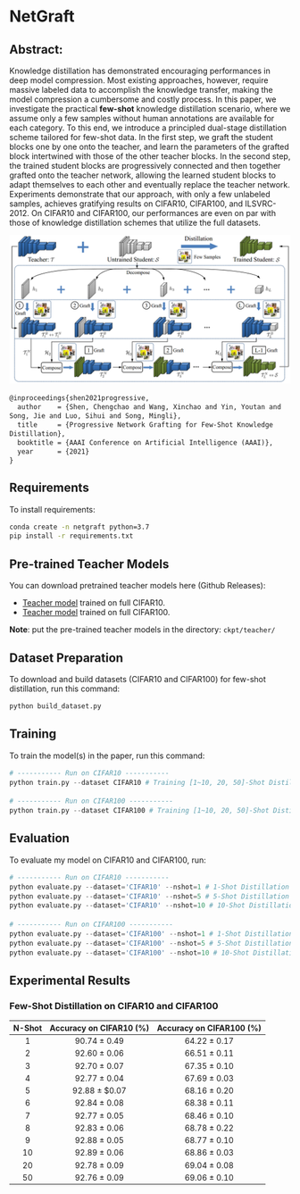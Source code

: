 # NetGraft

## Abstract: 

Knowledge distillation has demonstrated encouraging performances in deep model compression. Most existing approaches, however, require massive labeled data to accomplish the knowledge transfer,  making the model compression a cumbersome and costly process. In this paper, we investigate the practical **few-shot** knowledge distillation scenario, where we assume only a few samples without human annotations are available for each category. To this end, we introduce a principled dual-stage distillation scheme tailored for few-shot data. In the first step, we graft the student blocks one by one onto the teacher, and learn the parameters of the grafted block intertwined with those of the other teacher blocks. In the second step, the trained student blocks are progressively connected and then together grafted onto the teacher network, allowing the learned student blocks to adapt themselves to each other and eventually replace the teacher network. Experiments demonstrate that our approach, with only a few unlabeled samples, achieves gratifying results on CIFAR10, CIFAR100, and ILSVRC-2012. On CIFAR10 and CIFAR100, our performances are even on par with those of knowledge distillation schemes that utilize the full datasets. 



![](images/framework.png)



```
@inproceedings{shen2021progressive,
  author    = {Shen, Chengchao and Wang, Xinchao and Yin, Youtan and Song, Jie and Luo, Sihui and Song, Mingli},
  title     = {Progressive Network Grafting for Few-Shot Knowledge Distillation},
  booktitle = {AAAI Conference on Artificial Intelligence (AAAI)},
  year      = {2021}
}
```



## Requirements

To install requirements:

```bash
conda create -n netgraft python=3.7
pip install -r requirements.txt
```



## Pre-trained Teacher Models

You can download pretrained teacher models here (Github Releases):

- [Teacher model](https://github.com/sccbhxc/NetGraft/releases/download/v1.0/vgg16-blockwise-cifar10.pth) trained on full CIFAR10. 
- [Teacher model](https://github.com/sccbhxc/NetGraft/releases/download/v1.0/vgg16-blockwise-cifar100.pth) trained on full CIFAR100. 

**Note**: put the pre-trained teacher models in the directory: `ckpt/teacher/`



## Dataset Preparation

To download and build datasets (CIFAR10 and CIFAR100) for few-shot distillation, run this command:

```python
python build_dataset.py
```



## Training

To train the model(s) in the paper, run this command:

```python
# ----------- Run on CIFAR10 -----------
python train.py --dataset CIFAR10 # Training [1~10, 20, 50]-Shot Distillation 

# ----------- Run on CIFAR100 -----------
python train.py --dataset CIFAR100 # Training [1~10, 20, 50]-Shot Distillation 
```



## Evaluation

To evaluate my model on CIFAR10 and CIFAR100, run:

```python
# ----------- Run on CIFAR10 -----------
python evaluate.py --dataset='CIFAR10' --nshot=1 # 1-Shot Distillation
python evaluate.py --dataset='CIFAR10' --nshot=5 # 5-Shot Distillation
python evaluate.py --dataset='CIFAR10' --nshot=10 # 10-Shot Distillation

# ----------- Run on CIFAR100 -----------
python evaluate.py --dataset='CIFAR100' --nshot=1 # 1-Shot Distillation
python evaluate.py --dataset='CIFAR100' --nshot=5 # 5-Shot Distillation
python evaluate.py --dataset='CIFAR100' --nshot=10 # 10-Shot Distillation
```



## Experimental Results

### Few-Shot Distillation on CIFAR10 and CIFAR100

| N-Shot | Accuracy on CIFAR10 (%) | Accuracy on CIFAR100 (%) |
| :----: | :---------------------: | :----------------------: |
|   1    |     90.74 ± 0.49      |      64.22 ± 0.17      |
|   2    |     92.60 ± 0.06      |      66.51 ± 0.11      |
|   3    |     92.70 ± 0.07      |      67.35 ± 0.10      |
|   4    |     92.77 ± 0.04      |      67.69 ± 0.03      |
|   5    |     92.88 ± $0.07      |      68.16 ± 0.20      |
|   6    |     92.84 ± 0.08      |      68.38 ± 0.11      |
|   7    |     92.77 ± 0.05      |      68.46 ± 0.10      |
|   8    |     92.83 ± 0.06      |      68.78 ± 0.22      |
|   9    |     92.88 ± 0.05      |      68.77 ± 0.10      |
|   10   |     92.89 ± 0.06      |      68.86 ± 0.03      |
|   20   |     92.78 ± 0.09      |      69.04 ± 0.08      |
|   50   |     92.76 ± 0.09      |      69.06 ± 0.10      |

